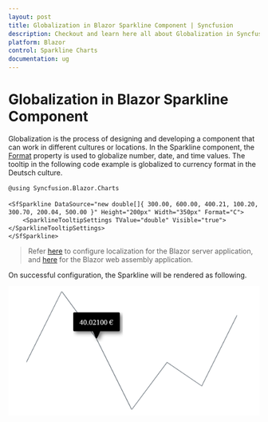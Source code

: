 ```yaml
---
layout: post
title: Globalization in Blazor Sparkline Component | Syncfusion
description: Checkout and learn here all about Globalization in Syncfusion Blazor Sparkline component and much more.
platform: Blazor
control: Sparkline Charts
documentation: ug
---
```


# Globalization in Blazor Sparkline Component

Globalization is the process of designing and developing a component that can work in different cultures or locations. In the Sparkline component, the [Format](https://help.syncfusion.com/cr/blazor/Syncfusion.Blazor.Charts.SfSparkline-1.html#Syncfusion_Blazor_Charts_SfSparkline_1_Format) property is used to globalize number, date, and time values. The tooltip in the following code example is globalized to currency format in the Deutsch culture.

```cshtml
@using Syncfusion.Blazor.Charts

<SfSparkline DataSource="new double[]{ 300.00, 600.00, 400.21, 100.20, 300.70, 200.04, 500.00 }" Height="200px" Width="350px" Format="C">
    <SparklineTooltipSettings TValue="double" Visible="true"></SparklineTooltipSettings>
</SfSparkline>
```

> Refer [here](https://blazor.syncfusion.com/documentation/common/localization/#enable-localization-in-blazor-server-application) to configure localization for the Blazor server application, and [here](https://blazor.syncfusion.com/documentation/common/localization/#enable-localization-in-blazor-webassembly-application) for the Blazor web assembly application.

On successful configuration, the Sparkline will be rendered as following.

![Localization in Blazor Sparkline](./images/localization/blazor-sparkline-localization.png)
